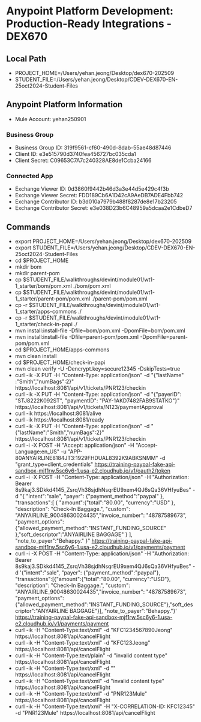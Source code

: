 # Anypoint Platform Development: Production-Ready Integrations - DEX670

## Local Path
- PROJECT_HOME=/Users/yehan.jeong/Desktop/dex670-202509
- STUDENT_FILE=/Users/yehan.jeong/Desktop/CDEV-DEX670-EN-25oct2024-Student-Files

## Anypoint Platform Information
- Mule Account: yehan250901

### Business Group
- Business Group ID: 319f9561-cf60-490d-8dab-55ae48d87446
- Client ID: e3e515790d3740fea456727bc035cda1
- Client Secret: C09653C7A7c240328AE8de1Ccba24166

### Connected App
- Exchange Viewer ID: 0d3860f9442b46d3a3e44d5e429c4f3b
- Exchange Viewer Secret: FDD189Cb6A1D42cA9AeDB7ADE4Fbb742
- Exchange Contributor ID: b3d010a7979b488f8287de8e17b23205
- Exchange Contributor Secret: e3e038D23b6C48959a5dcaa2e1CdbeD7

## Commands
- export PROJECT_HOME=/Users/yehan.jeong/Desktop/dex670-202509
- export STUDENT_FILE=/Users/yehan.jeong/Desktop/CDEV-DEX670-EN-25oct2024-Student-Files
- cd $PROJECT_HOME
- mkdir bom
- mkdir parent-pom
- cp $STUDENT_FILE/walkthroughs/devint/module01/wt1-1_starter/bom/pom.xml ./bom/pom.xml
- cp $STUDENT_FILE/walkthroughs/devint/module01/wt1-1_starter/parent-pom/pom.xml ./parent-pom/pom.xml
- cp -r $STUDENT_FILE/walkthroughs/devint/module01/wt1-1_starter/apps-commons ./
- cp -r $STUDENT_FILE/walkthroughs/devint/module01/wt1-1_starter/check-in-papi ./
- mvn install:install-file -Dfile=bom/pom.xml -DpomFile=bom/pom.xml
- mvn install:install-file -Dfile=parent-pom/pom.xml -DpomFile=parent-pom/pom.xml
- cd $PROJECT_HOME/apps-commons
- mvn clean install
- cd $PROJECT_HOME/check-in-papi
- mvn clean verify -U -Dencrypt.key=secure12345 -DskipTests=true
- curl -ik -X PUT -H "Content-Type: application/json" -d "{\"lastName\" :\"Smith\",\"numBags\":2}" https://localhost:8081/api/v1/tickets/PNR123/checkin
- curl -ik -X PUT -H "Content-Type: application/json" -d "{\"payerID\": \"STJ8222K092ST\", \"paymentID\": \"PAY-1AKD7482FAB9STATKO\"}" https://localhost:8081/api/v1/tickets/N123/paymentApproval
- curl -ik https://localhost:8081/alive
- curl -ik https://localhost:8081/ready
- curl -ik -X PUT -H "Content-Type: application/json" -d "{\"lastName\":\"Smith\",\"numBags\":2}" https://localhost:8081/api/v1/tickets/PNR123/checkin
- curl -i -X POST -H "Accept: application/json" -H "Accept-Language:en_US" -u "APP-80ANYAIRLINE8184JT3:1929FHDUAL8392K9ABKSNMM" -d "grant_type=client_credentials" https://training-paypal-fake-api-sandbox-mjf1rw.5sc6y6-1.usa-e2.cloudhub.io/v1/oauth2/token
- curl -i -X POST -H "Content-Type: application/json" -H "Authorization: Bearer 8s9kaj3.SDkkd4145_ZsrqVh38sjdhNsqrEU9xem4QJ6sQa36VHfyuBes" -d "{ \"intent\":\"sale\", \"payer\": {\"payment_method\":\"paypal\" }, \"transactions\":[ { \"amount\":{\"total\":\"80.00\", \"currency\":\"USD\" }, \"description\": \"Check-In Baggage.\", \"custom\": \"ANYAIRLINE_90048630024435\",\"invoice_number\": \"48787589673\", \"payment_options\":{\"allowed_payment_method\":\"INSTANT_FUNDING_SOURCE\" },\"soft_descriptor\":\"ANYAIRLINE BAGGAGE\" } ], \"note_to_payer\":\"Behappy.\" }" https://training-paypal-fake-api-sandbox-mjf1rw.5sc6y6-1.usa-e2.cloudhub.io/v1/payments/payment
- curl -i -X POST -H "Content-Type: application/json" -H "Authorization: Bearer 8s9kaj3.SDkkd4145_ZsrqVh38sjdhNsqrEU9xem4QJ6sQa36VHfyuBes" -d '{\"intent\":\"sale\", \"payer\": {\"payment_method\":\"paypal\"}, \"transactions\":[{\"amount\":{\"total\":\"80.00\", \"currency\":\"USD\"}, \"description\": \"Check-In Baggage.\", \"custom\": \"ANYAIRLINE_90048630024435\",\"invoice_number\": \"48787589673\", \"payment_options\":{\"allowed_payment_method\":\"INSTANT_FUNDING_SOURCE\"},\"soft_descriptor\":\"ANYAIRLINE BAGGAGE\"}], \"note_to_payer\":\"Behappy.\"}' https://training-paypal-fake-api-sandbox-mjf1rw.5sc6y6-1.usa-e2.cloudhub.io/v1/payments/payment
- curl -ik -H "Content-Type:text/xml" -d "<CancellationNotification><PNR>KFC1234567890</PNR><PassengerLastName>Jeong</PassengerLastName></CancellationNotification>" https://localhost:8081/api/cancelFlight
- curl -ik -H "Content-Type:text/xml" -d "<CancellationNotification><PNR>KFC123</PNR><PassengerLastName>Jeong</PassengerLastName></CancellationNotification>" https://localhost:8081/api/cancelFlight
- curl -ik -H "Content-Type:text/plain" -d "invalid content type" https://localhost:8081/api/cancelFlight
- curl -ik -H "Content-Type:text/xml" -d "" https://localhost:8081/api/cancelFlight
- curl -ik -H "Content-Type:text/xml" -d "invalid content type" https://localhost:8081/api/cancelFlight
- curl -ik -H "Content-Type:text/xml" -d "<CancellationNotification><PNR1>PNR123</PNR1><PassengerLastName2>Mule</PassengerLastName2></CancellationNotification>" https://localhost:8081/api/cancelFlight
- curl -ik -H "Content-Type:text/xml" -H "X-CORRELATION-ID: KFC12345" -d "<CancellationNotification><PNR>PNR123</PNR><PassengerLastName>Mule</PassengerLastName></CancellationNotification>" https://localhost:8081/api/cancelFlight

